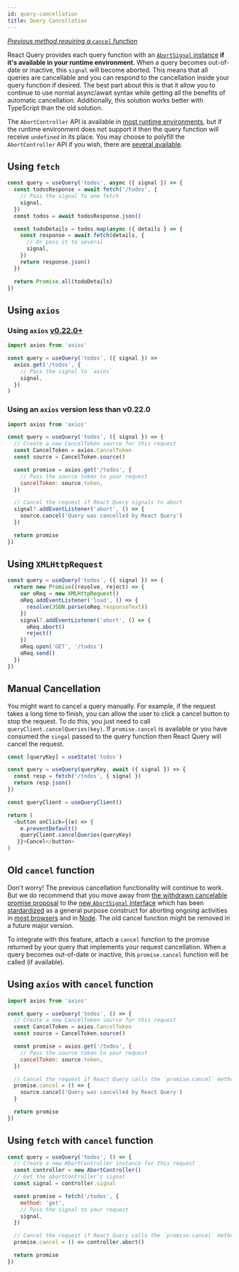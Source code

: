 ```yaml
---
id: query-cancellation
title: Query Cancellation
---
```


[_Previous method requiring a `cancel` function_](#old-cancel-function)

React Query provides each query function with an [`AbortSignal` instance](https://developer.mozilla.org/docs/Web/API/AbortSignal) **if it's available in your runtime environment**. When a query becomes out-of-date or inactive, this `signal` will become aborted. This means that all queries are cancellable and you can respond to the cancellation inside your query function if desired. The best part about this is that it allow you to continue to use normal async/await syntax while getting all the benefits of automatic cancellation. Additionally, this solution works better with TypeScript than the old solution.

The `AbortController` API is available in [most runtime environments](https://developer.mozilla.org/docs/Web/API/AbortController#browser_compatibility), but if the runtime environment does not support it then the query function will receive `undefined` in its place. You may choose to polyfill the `AbortController` API if you wish, there are [several available](https://www.npmjs.com/search?q=abortcontroller%20polyfill).

## Using `fetch`

```js
const query = useQuery('todos', async ({ signal }) => {
  const todosResponse = await fetch('/todos', {
    // Pass the signal to one fetch
    signal,
  })
  const todos = await todosResponse.json()

  const todoDetails = todos.map(async ({ details } => {
    const response = await fetch(details, {
      // Or pass it to several
      signal,
    })
    return response.json()
  })

  return Promise.all(todoDetails)
})
```

## Using `axios`

### Using `axios` [v0.22.0+](https://github.com/axios/axios/releases/tag/v0.22.0)

```js
import axios from 'axios'

const query = useQuery('todos', ({ signal }) =>
  axios.get('/todos', {
    // Pass the signal to `axios`
    signal,
  })
)
```

### Using an `axios` version less than v0.22.0

```js
import axios from 'axios'

const query = useQuery('todos', ({ signal }) => {
  // Create a new CancelToken source for this request
  const CancelToken = axios.CancelToken
  const source = CancelToken.source()

  const promise = axios.get('/todos', {
    // Pass the source token to your request
    cancelToken: source.token,
  })

  // Cancel the request if React Query signals to abort
  signal?.addEventListener('abort', () => {
    source.cancel('Query was cancelled by React Query')
  })

  return promise
})
```

## Using `XMLHttpRequest`

```js
const query = useQuery('todos', ({ signal }) => {
  return new Promise((resolve, reject) => {
    var oReq = new XMLHttpRequest()
    oReq.addEventListener('load', () => {
      resolve(JSON.parse(oReq.responseText))
    })
    signal?.addEventListener('abort', () => {
      oReq.abort()
      reject()
    })
    oReq.open('GET', '/todos')
    oReq.send()
  })
})
```

## Manual Cancellation

You might want to cancel a query manually. For example, if the request takes a long time to finish, you can allow the user to click a cancel button to stop the request. To do this, you just need to call `queryClient.cancelQueries(key)`. If `promise.cancel` is available or you have consumed the `singal` passed to the query function then React Query will cancel the request.

```js
const [queryKey] = useState('todos')

const query = useQuery(queryKey, await ({ signal }) => {
  const resp = fetch('/todos', { signal })
  return resp.json()
})

const queryClient = useQueryClient()

return (
  <button onClick={(e) => {
    e.preventDefault()
    queryClient.cancelQueries(queryKey)
   }}>Cancel</button>
)
```

## Old `cancel` function

Don't worry! The previous cancellation functionality will continue to work. But we do recommend that you move away from [the withdrawn cancelable promise proposal](https://github.com/tc39/proposal-cancelable-promises) to the [new `AbortSignal` interface](#_top) which has been [stardardized](https://dom.spec.whatwg.org/#interface-abortcontroller) as a general purpose construct for aborting ongoing activities in [most browsers](https://caniuse.com/abortcontroller) and in [Node](https://nodejs.org/api/globals.html#globals_class_abortsignal). The old cancel function might be removed in a future major version.

To integrate with this feature, attach a `cancel` function to the promise returned by your query that implements your request cancellation. When a query becomes out-of-date or inactive, this `promise.cancel` function will be called (if available).

## Using `axios` with `cancel` function

```js
import axios from 'axios'

const query = useQuery('todos', () => {
  // Create a new CancelToken source for this request
  const CancelToken = axios.CancelToken
  const source = CancelToken.source()

  const promise = axios.get('/todos', {
    // Pass the source token to your request
    cancelToken: source.token,
  })

  // Cancel the request if React Query calls the `promise.cancel` method
  promise.cancel = () => {
    source.cancel('Query was cancelled by React Query')
  }

  return promise
})
```

## Using `fetch` with `cancel` function

```js
const query = useQuery('todos', () => {
  // Create a new AbortController instance for this request
  const controller = new AbortController()
  // Get the abortController's signal
  const signal = controller.signal

  const promise = fetch('/todos', {
    method: 'get',
    // Pass the signal to your request
    signal,
  })

  // Cancel the request if React Query calls the `promise.cancel` method
  promise.cancel = () => controller.abort()

  return promise
})
```
